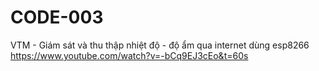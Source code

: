 # CODE-003
VTM - Giám sát và thu thập nhiệt độ - độ ẩm qua internet dùng esp8266
https://www.youtube.com/watch?v=-bCq9EJ3cEo&t=60s
